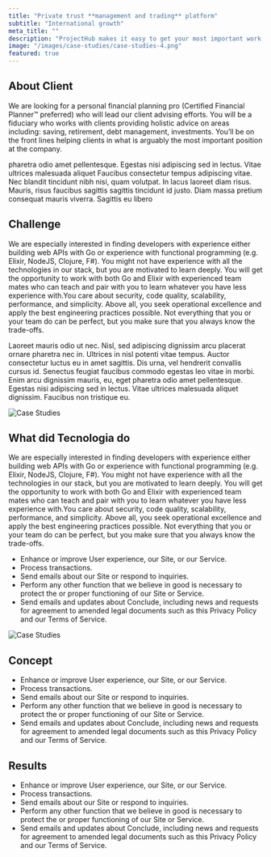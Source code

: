 ```yaml
---
title: "Private trust **management and trading** platform"
subtitle: "International growth"
meta_title: ""
description: "ProjectHub makes it easy to get your most important work done. Increase efficiency to deliver results and hit your goals on every project."
image: "/images/case-studies/case-studies-4.png"
featured: true
---
```


## About Client

We are looking for a personal financial planning pro (Certified Financial Planner™ preferred) who will lead our client advising efforts. You will be a fiduciary who works with clients providing holistic advice on areas including: saving, retirement, debt management, investments. You’ll be on the front lines helping clients in what is arguably the most important position at the company.

pharetra odio amet pellentesque. Egestas nisi adipiscing sed in lectus. Vitae ultrices malesuada aliquet Faucibus consectetur tempus adipiscing vitae. Nec blandit tincidunt nibh nisi, quam volutpat. In lacus laoreet diam risus. Mauris, risus faucibus sagittis sagittis tincidunt id justo. Diam massa pretium consequat mauris viverra. Sagittis eu libero

## Challenge

We are especially interested in finding developers with experience either building web APIs with Go or experience with functional programming (e.g. Elixir, NodeJS, Clojure, F#). You might not have experience with all the technologies in our stack, but you are motivated to learn deeply. You will get the opportunity to work with both Go and Elixir with experienced team mates who can teach and pair with you to learn whatever you have less experience with.You care about security, code quality, scalability, performance, and simplicity. Above all, you seek operational excellence and apply the best engineering practices possible. Not everything that you or your team do can be perfect, but you make sure that you always know the trade-offs.

Laoreet mauris odio ut nec. Nisl, sed adipiscing dignissim arcu placerat ornare pharetra nec in. Ultrices in nisl potenti vitae tempus. Auctor consectetur luctus eu in amet sagittis. Dis urna, vel hendrerit convallis cursus id. Senectus feugiat faucibus commodo egestas leo vitae in morbi. Enim arcu dignissim mauris, eu, eget pharetra odio amet pellentesque. Egestas nisi adipiscing sed in lectus. Vitae ultrices malesuada aliquet dignissim. Faucibus non tristique eu.

![Case Studies](/images/case-studies/case-studies-single-1.png "Case Studies")

## What did Tecnologia do

We are especially interested in finding developers with experience either building web APIs with Go or experience with functional programming (e.g. Elixir, NodeJS, Clojure, F#). You might not have experience with all the technologies in our stack, but you are motivated to learn deeply. You will get the opportunity to work with both Go and Elixir with experienced team mates who can teach and pair with you to learn whatever you have less experience with.You care about security, code quality, scalability, performance, and simplicity. Above all, you seek operational excellence and apply the best engineering practices possible. Not everything that you or your team do can be perfect, but you make sure that you always know the trade-offs.

- Enhance or improve User experience, our Site, or our Service.
- Process transactions.
- Send emails about our Site or respond to inquiries.
- Perform any other function that we believe in good is necessary to protect the or proper functioning of our Site or Service.
- Send emails and updates about Conclude, including news and requests for agreement to amended legal documents such as this Privacy Policy and our Terms of Service.

![Case Studies](/images/case-studies/case-studies-single-2.png "Case Studies")

## Concept

- Enhance or improve User experience, our Site, or our Service.
- Process transactions.
- Send emails about our Site or respond to inquiries.
- Perform any other function that we believe in good is necessary to protect the or proper functioning of our Site or Service.
- Send emails and updates about Conclude, including news and requests for agreement to amended legal documents such as this Privacy Policy and our Terms of Service.

## Results

- Enhance or improve User experience, our Site, or our Service.
- Process transactions.
- Send emails about our Site or respond to inquiries.
- Perform any other function that we believe in good is necessary to protect the or proper functioning of our Site or Service.
- Send emails and updates about Conclude, including news and requests for agreement to amended legal documents such as this Privacy Policy and our Terms of Service.
